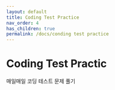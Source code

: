 ```yaml
---
layout: default
title: Coding Test Practice
nav_order: 4
has_children: true
permalink: /docs/conding test practice
---
```


# Coding Test Practic

매일매일 코딩 테스트 문제 풀기